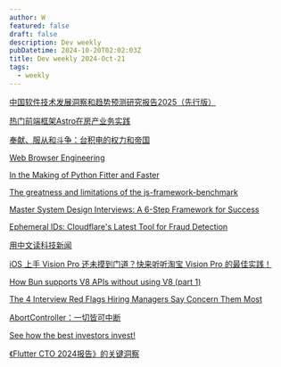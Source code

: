 ```yaml
---
author: W
featured: false
draft: false
description: Dev weekly
pubDatetime: 2024-10-20T02:02:03Z
title: Dev weekly 2024-Oct-21
tags:
  - weekly
---
```


[中国软件技术发展洞察和趋势预测研究报告2025（先行版）](https://www.infoq.cn/minibook/j5EAaLjyiMN48OmOjGaT)

[热门前端框架Astro在房产业务实践](https://mp.weixin.qq.com/s?__biz=MzI1NDc5MzIxMw%3D%3D&abtest_cookie=AAACAA%3D%3D&ascene=56&chksm=eb7917c1440bc7620e7cacf19d1214f758a7a16961291f5c2b62d8d0324dd43c9793a51bce70&clicktime=1728720706&countrycode=CN&devicetype=android-34&enterid=1728720706&exportkey=n_ChQIAhIQ3whYsLNOcjJV7TThCfLK4xLjAQIE97dBBAEAAAAAAM9OCyVZFZ0AAAAOpnltbLcz9gKNyK89dVj0DEEoWU69LJg2s3BlDdl2xWG1nzVc3zIBC2HTqM8BgynvRb9fqY4bf2l8jL9ilY7RzDowpeFxl%2BzPWCewdyeEfDqopB0autqa5q%2FOd%2FpEDuzLHrjBlue%2FFMJs7q743ecOnHGC5BYFqiutDJpxSyYTxCET00p3%2B7aWcpke8Hv%2BBGJCdX7IN42xSI5tybbFiNXm6kg37yBe5AvICBCgz7%2FFMhgRlyqyKYvMwTM8JQ9hdOFRe0eube%2FJZf%2FddHa%2B&fasttmpl_flag=0&fasttmpl_fullversion=7423634-zh_CN-zip&fasttmpl_type=0&finder_biz_enter_id=4&flutter_pos=1&idx=1&lang=zh_CN&mid=2247497705&nettype=WIFI&pass_ticket=W9G6Td6AUTMJhlwaa4fiMA3HjoVurvp9bT2JioI4QVIgIbfFRTUrt7vrFvc67af7&ranksessionid=1728720620&realreporttime=1728720706391&scene=90&session_us=gh_a23aa6d3e68d&sessionid=1728720701&sn=5d59edbe478c7a86617dc41d015143df&subscene=93&utm_source=pocket_shared&version=280033f2&wx_header=3&xtrack=1)

[奉献、服从和斗争：台积电的权力和帝国](https://mp.weixin.qq.com/s?__biz=MzU4NDY2MDMzMA%3D%3D&abtest_cookie=AAACAA%3D%3D&ascene=56&chksm=fcd07cbed1bd34352eb3e6a30d5b909e987a3915f45174d6288eca378267ed64d502edd13cce&clicktime=1729208309&countrycode=CN&devicetype=android-34&enterid=1729208309&exportkey=n_ChQIAhIQQS5EDr1zfGJX2oUgy0219xLjAQIE97dBBAEAAAAAAGYRBwA5T%2B0AAAAOpnltbLcz9gKNyK89dVj0i3ZVP0Q4C4Yw9b5RcyO4jGMIWaqLbx3BWckYYYqfT9XLud2B8FM3gDekke2LIE8OZ1acdCh%2BpvexnMT79UnjO5T0MIiIs5B4oUXECWUA22fbplrq40VyYQDX2xH0nw0Ca%2Br152LK9FZiAhKS4%2BetwyYoMneSW6Tu0aBBNcI%2F9cBd%2BcNAxk3lQIkL8XszRqIoGBN4JcEy6PYwOccbUt%2B%2F3YN0JrFQf8JDbr%2BmSoP52eFlfOBPEE4XONG%2B1%2F5%2F&fasttmpl_flag=0&fasttmpl_fullversion=7430984-zh_CN-zip&fasttmpl_type=0&finder_biz_enter_id=4&flutter_pos=6&idx=1&lang=zh_CN&mid=2247492843&nettype=WIFI&pass_ticket=NV5UtLThWSkIlbDSfTSdoRunwiM3JWDSgpEt9efcwWKTfEk9vG8m8Lfz58aa6Zk5&ranksessionid=1729207592&realreporttime=1729208309076&scene=90&session_us=gh_f05e41738ac2&sessionid=1729208273&sn=cc36a4bb3fc33d109a5c13db915452af&subscene=93&utm_source=pocket_shared&version=28003533&wx_header=3&xtrack=1)

[Web Browser Engineering](https://browser.engineering/index.html)

[In the Making of Python Fitter and Faster](https://sumercip.com/posts/making-python-fitter-and-faster/?s=09&utm_source=pocket_shared)

[The greatness and limitations of the js-framework-benchmark](https://nolanlawson.com/2024/10/13/the-greatness-and-limitations-of-the-js-framework-benchmark/)

[Master System Design Interviews: A 6-Step Framework for Success](https://engineeringatscale.substack.com/p/system-design-interview-success-six-step-framework?r=8sprj&triedRedirect=true&utm_source=pocket_shared)

[Ephemeral IDs: Cloudflare's Latest Tool for Fraud Detection](https://www.infoq.com/news/2024/10/cloudflare-ephemeral-id/)

[用中文读科技新闻](https://zeli.app/zh)

[iOS 上手 Vision Pro 还未摸到门道？快来听听淘宝 Vision Pro 的最佳实践！](https://mp.weixin.qq.com/s?__biz=MzUxMzcxMzE5Ng%3D%3D&abtest_cookie=AAACAA%3D%3D&ascene=56&chksm=f80c29ea5f626185324dbb1a7720c82792f18e14b323ed829ce83e55f31b318ed3fe1efd72e0&clicktime=1728889473&countrycode=CN&devicetype=android-34&enterid=1728889473&exportkey=n_ChQIAhIQ4SjjifjSgTt1IDUbG6BM7xLWAQIE97dBBAEAAAAAAKdYKrlH8uQAAAAOpnltbLcz9gKNyK89dVj0rqRbcH5dOqNcVvSX7J7%2BOcp5R%2BH%2FSIQiGghpbX39BYkAt9jHnpDywBRta%2B%2BrzYpkCd%2FfhyH5jR9TmmLgbn0lKdU2V2bpoupCDwaKOWFJo5Jc%2Fh1Z5ObIHFF0wcyTrWXz670BGkRfG0vwxqZpnp%2FiXQTAo8U9bCtXxoAnnE2ZGzMZATuWltzf5U%2F%2FTjkD8890lq6rdnwxc%2BCZ7INS0n3lfx%2BmZNb8mEQR%2F6p1alUWZkY%3D&fasttmpl_flag=0&fasttmpl_fullversion=7423634-zh_CN-zip&fasttmpl_type=0&finder_biz_enter_id=4&flutter_pos=2&idx=1&lang=zh_CN&mid=2247525372&nettype=3gnet&pass_ticket=g8fAy8Yzx6Xqn02gvJmShISSEA%2F%2BXdezxQg3qJPUCuHsGytg8vZilvxlf5%2BEJlmK&ranksessionid=1728888613&realreporttime=1728889473348&scene=90&session_us=gh_001f9d8a99b5&sessionid=1728889465&sn=0dfdeca47a1d33a1216ed60ecf40e0be&subscene=93&utm_source=pocket_shared&version=28003339&wx_header=3&xtrack=1&poc_token=HFJUE2ejhA_Vhp_tI8BlrcLkqzU6G77WwWUe1SCA)

[How Bun supports V8 APIs without using V8 (part 1)](https://bun.sh/blog/how-bun-supports-v8-apis-without-using-v8-part-1)

[The 4 Interview Red Flags Hiring Managers Say Concern Them Most](https://hbr.org/2024/10/the-4-interview-red-flags-hiring-managers-say-concern-them-most)

[AbortController：一切皆可中断](https://mp.weixin.qq.com/s?__biz=MzkzMjIxNTcyMA%3D%3D&abtest_cookie=AAACAA%3D%3D&ascene=56&chksm=c375c6766e1116657cef9bce55e394d8e98fa7c03906bdff0ca0aa43f687a04a14e56ef222bb&clicktime=1729128801&countrycode=CN&devicetype=android-34&enterid=1729128801&exportkey=n_ChQIAhIQYmLfFFrBM%2F252Q77S3tSSBLjAQIE97dBBAEAAAAAABmBJCM7ZFwAAAAOpnltbLcz9gKNyK89dVj0tk%2BHk91Rj22vD%2BBDdAj%2FZbmep5YBxjDE%2F7%2Bvrhnl7a90ewHbXds1zRueq7UmPmmOCasmNN6pbXkPe0WEDc6eqn%2F48aDAMgOBpaWfbljOXRILdhynl64T9xIvc5A9qAl8i0pWBk3dajpiBbHUDLGQc%2FckEW7I5AaF5w2RO2zMUm0m8ht%2B7mF8jy8D%2BRTExtd8k1yavNI0Odk0w3vH%2BD%2Fie%2FS0VghqxVS1prQ5C8wIImvKPK60nBmMqjsSa3qb&fasttmpl_flag=0&fasttmpl_fullversion=7429186-zh_CN-zip&fasttmpl_type=0&finder_biz_enter_id=4&flutter_pos=6&idx=1&lang=zh_CN&mid=2247494654&nettype=3gnet&pass_ticket=Ep4riQULqxebSjS82PRrtC3MOtxWbtn502IImF0AM8N1HKEbdanVR0TJOSn8jgTj&ranksessionid=1729126108&realreporttime=1729128801704&scene=90&session_us=gh_52d0bec584f9&sessionid=1729128544&sn=39f28325c402774cf616820777f1923d&subscene=93&utm_source=pocket_shared&version=28003533&wx_header=3&xtrack=1)

[See how the best investors invest!](https://stockcircle.com/)

[《Flutter CTO 2024报告》的关键洞察](https://mp.weixin.qq.com/s?__biz=MjM5MTA1MjAxMQ%3D%3D&abtest_cookie=AAACAA%3D%3D&ascene=56&chksm=bc37a47aad8663f7067e42828124cbed5cce3f3f23e2acae988ad739e697039fced48bfffe80&clicktime=1729156750&countrycode=CN&devicetype=android-34&enterid=1729156750&exportkey=n_ChQIAhIQ5ewC2Zxr3gNDavycjNO6DBLjAQIE97dBBAEAAAAAABSUJUeUP3QAAAAOpnltbLcz9gKNyK89dVj0aA32%2BrTvK17LY2fcNoT%2BU7%2BCUShMLZWGXFXzPo7jA%2Fz%2FYFYrtlfFsW6X8%2BehZAtGFT9GCC%2FPJOeo7pr6HcD19xIImxRsaJVEn43Xc3baPbsZkKnR9uR2%2Bsy5AQkeh9V02YzAkWbM6JiGfQ8SSuumCmWnnnJhsS3wmFFhdmxz%2F7wY6FD%2FORl1YS9hcgxYB5unzX35c7o8bBh3NW6n79%2BsnaRJRdxpHaq4PlGlWRQHf1GoZm14wpdfl%2FGHT5yP&fasttmpl_flag=0&fasttmpl_fullversion=7429680-zh_CN-zip&fasttmpl_type=0&finder_biz_enter_id=4&flutter_pos=10&idx=1&lang=zh_CN&mid=2651273540&nettype=3gnet&pass_ticket=hY%2FozsiEQamuo48y4d7aCx%2BtNPkBeZyq2asGa49hOZ2o9lqkFNrQ0n9%2Fh84NbqTr&ranksessionid=1729156665&realreporttime=1729156750501&scene=90&session_us=gh_780d1f7a7e67&sessionid=1729156722&sn=97d188f4edf0c7d0ddc498d69bcc94ec&subscene=93&utm_source=pocket_shared&version=28003533&wx_header=3&xtrack=1)

[]()

[]()

[]()

[]()

[]()

[]()

[]()

[]()

[]()

[]()

[]()

[]()

[]()

[]()

[]()

[]()

[]()

[]()

[]()

[]()

[]()

[]()

[]()

[]()

[]()

[]()

[]()

[]()

[]()

[]()

[]()

[]()

[]()

[]()

[]()

[]()

[]()

[]()

[]()

[]()

[]()

[]()

[]()

[]()

[]()

[]()

[]()

[]()

[]()

[]()

[]()

[]()

[]()

[]()

[]()

[]()

[]()

[]()

[]()

[]()

[]()

[]()

[]()

[]()

[]()

[]()

[]()

[]()

[]()

[]()

[]()

[]()

[]()

[]()

[]()

[]()

[]()

[]()

[]()

[]()

[]()

[]()

[]()

[]()

[]()

[]()

[]()

[]()

[]()

[]()

[]()

[]()

[]()

[]()

[]()

[]()

[]()

[]()

[]()

[]()

[]()

[]()

[]()

[]()

[]()

[]()

[]()

[]()

[]()

[]()

[]()

[]()

[]()

[]()

[]()

[]()

[]()

[]()

[]()

[]()

[]()

[]()

[]()

[]()

[]()

[]()

[]()

[]()

[]()

[]()

[]()

[]()

[]()

[]()

[]()

[]()

[]()

[]()

[]()

[]()

[]()

[]()

[]()

[]()

[]()

[]()

[]()

[]()

[]()

[]()

[]()

[]()

[]()

[]()

[]()

[]()

[]()

[]()

[]()

[]()

[]()

[]()

[]()

[]()

[]()

[]()

[]()

[]()

[]()

[]()

[]()

[]()

[]()

[]()

[]()

[]()

[]()

[]()

[]()

[]()

[]()

[]()

[]()

[]()

[]()

[]()

[]()

[]()

[]()

[]()

[]()

[]()

[]()

[]()

[]()

[]()

[]()

[]()

[]()

[]()

[]()

[]()

[]()

[]()

[]()

[]()

[]()

[]()

[]()

[]()

[]()

[]()

[]()

[]()

[]()

[]()

[]()

[]()

[]()

[]()

[]()

[]()

[]()

[]()

[]()

[]()

[]()

[]()

[]()

[]()

[]()

[]()

[]()

[]()

[]()

[]()

[]()

[]()

[]()

[]()

[]()

[]()

[]()

[]()

[]()

[]()

[]()

[]()

[]()

[]()

[]()

[]()

[]()

[]()

[]()

[]()

[]()

[]()

[]()

[]()

[]()

[]()

[]()

[]()

[]()

[]()

[]()

[]()

[]()

[]()
